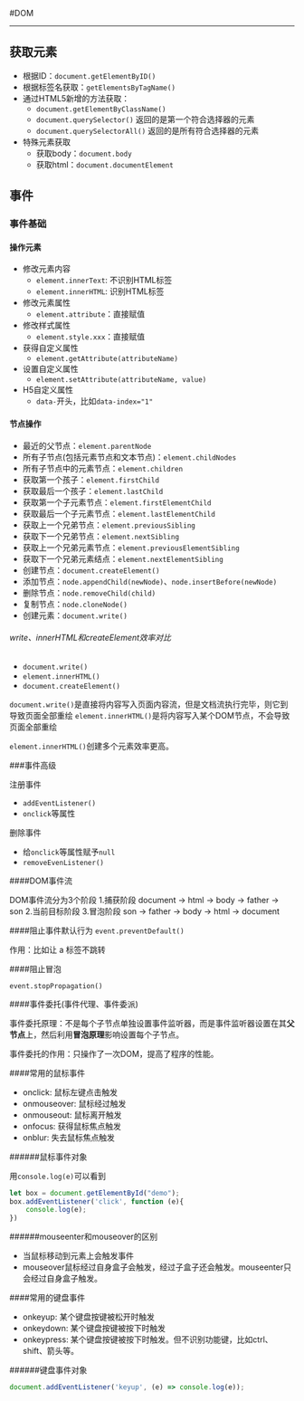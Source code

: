 #DOM

---

## 获取元素

* 根据ID：`document.getElementByID()`
* 根据标签名获取：`getElementsByTagName()`
* 通过HTML5新增的方法获取：
  * `document.getElementByClassName()`
  * `document.querySelector()`  返回的是第一个符合选择器的元素
  * `document.querySelectorAll()`  返回的是所有符合选择器的元素
* 特殊元素获取
  * 获取body：`document.body`
  * 获取html：`document.documentElement`

## 事件

### 事件基础   
#### 操作元素
* 修改元素内容
  * `element.innerText`: 不识别HTML标签
  * `element.innerHTML`: 识别HTML标签
* 修改元素属性
  * `element.attribute`：直接赋值
* 修改样式属性
  * `element.style.xxx`：直接赋值
* 获得自定义属性
  * `element.getAttribute(attributeName)`
* 设置自定义属性
  * `element.setAttribute(attributeName, value)`
* H5自定义属性
  * `data-`开头，比如`data-index="1"`

#### 节点操作
* 最近的父节点：`element.parentNode`
* 所有子节点(包括元素节点和文本节点)：`element.childNodes`
* 所有子节点中的元素节点：`element.children`
* 获取第一个孩子：`element.firstChild`
* 获取最后一个孩子：`element.lastChild`
* 获取第一个子元素节点：`element.firstElementChild`
* 获取最后一个子元素节点：`element.lastElementChild`
* 获取上一个兄弟节点：`element.previousSibling`
* 获取下一个兄弟节点：`element.nextSibling`
* 获取上一个兄弟元素节点：`element.previousElementSibling`
* 获取下一个兄弟元素结点：`element.nextElementSibling`
* 创建节点：`document.createElement()`
* 添加节点：`node.appendChild(newNode)`、`node.insertBefore(newNode)`
* 删除节点：`node.removeChild(child)`
* 复制节点：`node.cloneNode()`
* 创建元素：`document.write()`

###### write、innerHTML和createElement效率对比
* `document.write()`
* `element.innerHTML()`
* `document.createElement()`
  
`document.write()`是直接将内容写入页面内容流，但是文档流执行完毕，则它到导致页面全部重绘
`element.innerHTML()`是将内容写入某个DOM节点，不会导致页面全部重绘

`element.innerHTML()`创建多个元素效率更高。


###事件高级

注册事件
* `addEventListener()`
* `onclick`等属性

删除事件
* 给`onclick`等属性赋予`null`
* `removeEvenListener()`

####DOM事件流

DOM事件流分为3个阶段
1.捕获阶段 document -> html -> body -> father -> son
2.当前目标阶段
3.冒泡阶段 son -> father -> body -> html -> document

####阻止事件默认行为
`event.preventDefault()`

作用：比如让 a 标签不跳转

####阻止冒泡

`event.stopPropagation()`

####事件委托(事件代理、事件委派)

事件委托原理：不是每个子节点单独设置事件监听器，而是事件监听器设置在其**父节点**上，然后利用**冒泡原理**影响设置每个子节点。

事件委托的作用：只操作了一次DOM，提高了程序的性能。

####常用的鼠标事件
* onclick: 鼠标左键点击触发
* onmouseover: 鼠标经过触发
* onmouseout: 鼠标离开触发
* onfocus: 获得鼠标焦点触发
* onblur: 失去鼠标焦点触发

######鼠标事件对象

用`console.log(e)`可以看到
```javascript
let box = document.getElementById("demo");
box.addEventListener('click', function (e){
    console.log(e);
})
```

######mouseenter和mouseover的区别
* 当鼠标移动到元素上会触发事件
* mouseover鼠标经过自身盒子会触发，经过子盒子还会触发。mouseenter只会经过自身盒子触发。

####常用的键盘事件
* onkeyup: 某个键盘按键被松开时触发
* onkeydown: 某个键盘按键被按下时触发
* onkeypress: 某个键盘按键被按下时触发。但不识别功能键，比如ctrl、shift、箭头等。

######键盘事件对象
```javascript
document.addEventListener('keyup', (e) => console.log(e));
```




